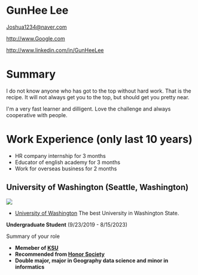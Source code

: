# GunHee Lee

Joshua1234@naver.com

http://www.Google.com

http://www.linkedin.com/in/GunHeeLee

# Summary

<p>I do not know anyone who has got to the top without hard work. That is the recipe. It will not always get you to the top, but should get you pretty near.<p>

 I'm a very fast learner and dilligent. Love the challenge and always cooperative with people.


# Work Experience (only last 10 years)

* HR company internship for 3 months 
* Educator of english academy for 3 months
* Work for overseas business for 2 months

## University of Washington (Seattle, Washington)

<html>
<head>
<title>UW Campus</title>
<head>

<body>
<img src="img/UW-husky.png")

</body>
</html>

* [University of Washington][] The best University in Washington State.

**Undergraduate Student** (9/23/2019 - 8/15/2023)

Summary of your role

- **Memeber of [KSU]**
- **Recommended from [Honor Society]**
- **Double major, major in Geography data science and minor in informatics**

[University of Washington]: http://www.washington.edu
[KSU]: https://huskylink.washington.edu/organization/dongari
[Honor Society]: https://www.honorsociety.org/
